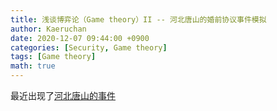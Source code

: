 ```yaml
---
title: 浅谈博弈论（Game theory）II -- 河北唐山的婚前协议事件模拟
author: Kaeruchan
date: 2020-12-07 09:44:00 +0900
categories: [Security, Game theory]
tags: [Game theory]
math: true
---
```


最近出现了[河北唐山的事件](https://www.163.com/dy/article/HN9KJL0J05467EGR.html)
